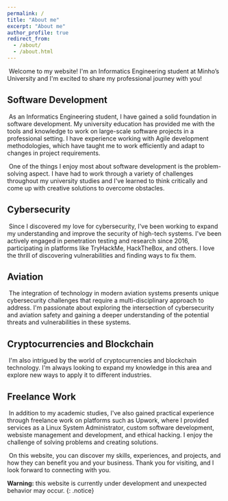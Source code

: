 ```yaml
---
permalink: /
title: "About me"
excerpt: "About me"
author_profile: true
redirect_from: 
  - /about/
  - /about.html
---
```


<a>&nbsp;</a>Welcome to my website! I'm an Informatics Engineering student at Minho’s University and I'm excited to share my professional journey with you!

## Software Development
<a>&nbsp;</a>As an Informatics Engineering student, I have gained a solid foundation in software development. My university education has provided me with the tools and knowledge to work on large-scale software projects in a professional setting. I have experience working with Agile development methodologies, which have taught me to work efficiently and adapt to changes in project requirements.

<a>&nbsp;</a>One of the things I enjoy most about software development is the problem-solving aspect. I have had to work through a variety of challenges throughout my university studies and I've learned to think critically and come up with creative solutions to overcome obstacles.

## Cybersecurity
<a>&nbsp;</a>Since I discovered my love for cybersecurity, I've been working to expand my understanding and improve the security of high-tech systems. I've been actively engaged in penetration testing and research since 2016, participating in platforms like TryHackMe, HackTheBox, and others. I love the thrill of discovering vulnerabilities and finding ways to fix them.

## Aviation
<a>&nbsp;</a>The integration of technology in modern aviation systems presents unique cybersecurity challenges that require a multi-disciplinary approach to address. I'm passionate about exploring the intersection of cybersecurity and aviation safety and gaining a deeper understanding of the potential threats and vulnerabilities in these systems.

## Cryptocurrencies and Blockchain
<a>&nbsp;</a>I'm also intrigued by the world of cryptocurrencies and blockchain technology. I'm always looking to expand my knowledge in this area and explore new ways to apply it to different industries.

## Freelance Work
<a>&nbsp;</a>In addition to my academic studies, I've also gained practical experience through freelance work on platforms such as Upwork, where I provided services as a Linux System Administrator, custom software development, websiste management and development, and ethical hacking. I enjoy the challenge of solving problems and creating solutions.

<a>&nbsp;</a>On this website, you can discover my skills, experiences, and projects, and how they can benefit you and your business. Thank you for visiting, and I look forward to connecting with you.

**Warning:** this website is currently under development and unexpected behavior may occur.
{: .notice}
